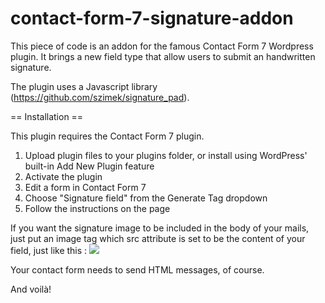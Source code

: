 contact-form-7-signature-addon
==============================

This piece of code is an addon for the famous Contact Form 7 Wordpress plugin.
It brings a new field type that allow users to submit an handwritten signature.

The plugin uses a Javascript library (https://github.com/szimek/signature_pad).

== Installation ==

This plugin requires the Contact Form 7 plugin.

1. Upload plugin files to your plugins folder, or install using WordPress' built-in Add New Plugin feature
2. Activate the plugin
3. Edit a form in Contact Form 7
4. Choose "Signature field" from the Generate Tag dropdown
5. Follow the instructions on the page

If you want the signature image to be included in the body of your mails, just put an image tag which src attribute is set to be the content of your field, just like this :
<img src="[your-signature-field]"/>

Your contact form needs to send HTML messages, of course.

And voilà!
